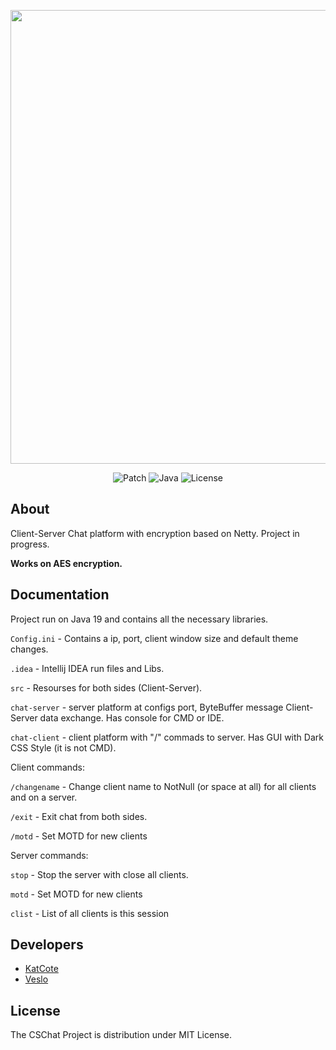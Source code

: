 <p align="center">
      <img src="https://i.ibb.co/rZF2rhn/CSChat3.png" width="726">
</p>

<p align="center">
   <img src="https://img.shields.io/badge/Patch-v1.3.5-success" alt="Patch">
   <img src="https://img.shields.io/badge/Java-openjdk--19-orange" alt="Java">
   <img src="https://img.shields.io/badge/License-MIT-red" alt="License">
</p>

## About

Client-Server Chat platform with encryption based on Netty.
Project in progress.

**Works on AES encryption.**

## Documentation

Project run on Java 19 and contains all the necessary libraries.

`Config.ini` - Contains a ip, port, client window size and default theme changes.

`.idea` - Intellij IDEA run files and Libs.

`src` - Resourses for both sides (Client-Server).

`chat-server` - server platform at configs port, ByteBuffer message Client-Server data exchange.
Has console for CMD or IDE.

`chat-client` - client platform with "/" commads to server. Has GUI with Dark CSS Style (it is not CMD).

Client commands: 

`/changename` - Change client name to NotNull (or space at all) for all clients and on a server.

`/exit` - Exit chat from both sides.

`/motd` - Set MOTD for new clients

Server commands:

`stop` - Stop the server with close all clients.

`motd` - Set MOTD for new clients

`clist` - List of all clients is this session

## Developers

- [KatCote](https://github.com/KatCote)
- [Veslo](https://github.com/vadiek)

## License

The CSChat Project is distribution under MIT License.
